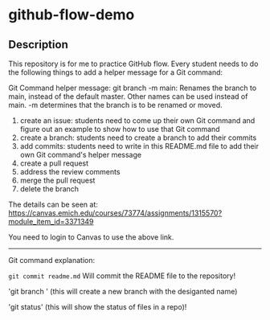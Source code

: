 # github-flow-demo
## Description
This repository is for me to practice GitHub flow. Every student needs to do the following things to add a helper message for a Git command:

Git Command helper message: 
git branch -m main: Renames the branch to main, instead of the default master. Other names can be used instead of main. -m determines 
that the branch is to be renamed or moved.

1. create an issue: students need to come up their own Git command and figure out an example to show how to use that Git command
2. create a branch: students need to create a branch to add their commits
3. add commits: students need to write in this README.md file to add their own Git command's helper message
4. create a pull request
5. address the review comments
6. merge the pull request
7. delete the branch

The details can be seen at: https://canvas.emich.edu/courses/73774/assignments/1315570?module_item_id=3371349

You need to login to Canvas to use the above link.

---

Git command explanation:  

`git commit readme.md` Will commit the README file to the repository!

'git branch <branch name>' (this will create a new branch with the desiganted name)


'git status' (this will show the status of files in a repo)! 